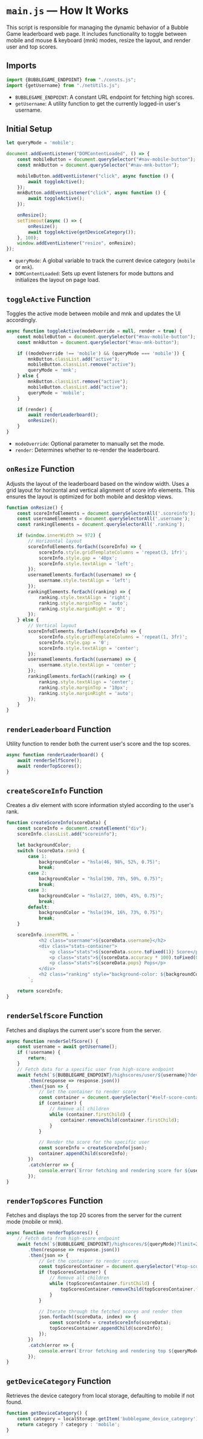 # `main.js` — How It Works

This script is responsible for managing the dynamic behavior of a Bubble Game leaderboard web page. It includes
functionality to toggle between mobile and mouse & keyboard (mnk) modes, resize the layout, and render user and top
scores.

## Imports

```js
import {BUBBLEGAME_ENDPOINT} from "./consts.js";
import {getUsername} from "./netUtils.js";
```

- `BUBBLEGAME_ENDPOINT`: A constant URL endpoint for fetching high scores.
- `getUsername`: A utility function to get the currently logged-in user's username.

## Initial Setup

```js
let queryMode = 'mobile';

document.addEventListener("DOMContentLoaded", () => {
    const mobileButton = document.querySelector("#nav-mobile-button");
    const mnkButton = document.querySelector("#nav-mnk-button");

    mobileButton.addEventListener("click", async function () {
        await toggleActive();
    });
    mnkButton.addEventListener("click", async function () {
        await toggleActive();
    });

    onResize();
    setTimeout(async () => {
        onResize();
        await toggleActive(getDeviceCategory());
    }, 100);
    window.addEventListener("resize", onResize);
});
```

- `queryMode`: A global variable to track the current device category (`mobile` or `mnk`).
- `DOMContentLoaded`: Sets up event listeners for mode buttons and initializes the layout on page load.

## `toggleActive` Function

Toggles the active mode between mobile and mnk and updates the UI accordingly.

```js
async function toggleActive(modeOverride = null, render = true) {
    const mobileButton = document.querySelector("#nav-mobile-button");
    const mnkButton = document.querySelector("#nav-mnk-button");

    if ((modeOverride !== 'mobile') && (queryMode === 'mobile')) {
        mnkButton.classList.add("active");
        mobileButton.classList.remove("active");
        queryMode = 'mnk';
    } else {
        mnkButton.classList.remove("active");
        mobileButton.classList.add("active");
        queryMode = 'mobile';
    }

    if (render) {
        await renderLeaderboard();
        onResize();
    }
}
```

- `modeOverride`: Optional parameter to manually set the mode.
- `render`: Determines whether to re-render the leaderboard.

## `onResize` Function

Adjusts the layout of the leaderboard based on the window width. Uses a grid layout for horizontal and vertical
alignment of score info elements. This ensures the layout is optimized for both mobile and desktop views.

```js
function onResize() {
    const scoreInfoElements = document.querySelectorAll('.scoreinfo');
    const usernameElements = document.querySelectorAll('.username');
    const rankingElements = document.querySelectorAll('.ranking');

    if (window.innerWidth >= 972) {
        // Horizontal layout
        scoreInfoElements.forEach((scoreInfo) => {
            scoreInfo.style.gridTemplateColumns = 'repeat(3, 1fr)';
            scoreInfo.style.gap = '40px';
            scoreInfo.style.textAlign = 'left';
        });
        usernameElements.forEach((username) => {
            username.style.textAlign = 'left';
        });
        rankingElements.forEach((ranking) => {
            ranking.style.textAlign = 'right';
            ranking.style.marginTop = 'auto';
            ranking.style.marginRight = '0';
        });
    } else {
        // Vertical layout
        scoreInfoElements.forEach((scoreInfo) => {
            scoreInfo.style.gridTemplateColumns = 'repeat(1, 3fr)';
            scoreInfo.style.gap = '0';
            scoreInfo.style.textAlign = 'center';
        });
        usernameElements.forEach((username) => {
            username.style.textAlign = 'center';
        });
        rankingElements.forEach((ranking) => {
            ranking.style.textAlign = 'center';
            ranking.style.marginTop = '10px';
            ranking.style.marginRight = 'auto';
        });
    }
}
```

## `renderLeaderboard` Function

Utility function to render both the current user's score and the top scores.

```js
async function renderLeaderboard() {
    await renderSelfScore();
    await renderTopScores();
}
```

## `createScoreInfo` Function

Creates a div element with score information styled according to the user's rank.

```js
function createScoreInfo(scoreData) {
    const scoreInfo = document.createElement("div");
    scoreInfo.classList.add("scoreinfo");

    let backgroundColor;
    switch (scoreData.rank) {
        case 1:
            backgroundColor = "hsla(46, 98%, 52%, 0.75)";
            break;
        case 2:
            backgroundColor = "hsla(190, 78%, 50%, 0.75)";
            break;
        case 3:
            backgroundColor = "hsla(27, 100%, 45%, 0.75)";
            break;
        default:
            backgroundColor = "hsla(194, 16%, 73%, 0.75)";
            break;
    }

    scoreInfo.innerHTML = `
            <h2 class="username">${scoreData.username}</h2>
            <div class="stats-container">
                <p class="stats">${scoreData.score.toFixed(1)} Score</p>
                <p class="stats">${(scoreData.accuracy * 100).toFixed(0)}% Accuracy</p>
                <p class="stats">${scoreData.pops} Pops</p>
            </div>
            <h2 class="ranking" style="background-color: ${backgroundColor};">Rank ${scoreData.rank}</h2>
        `;

    return scoreInfo;
}
```

## `renderSelfScore` Function

Fetches and displays the current user's score from the server.

```js
async function renderSelfScore() {
    const username = await getUsername();
    if (!username) {
        return;
    }
    // Fetch data for a specific user from high-score endpoint
    await fetch(`${BUBBLEGAME_ENDPOINT}/highscores/user/${username}?device_category=${queryMode}`)
        .then(response => response.json())
        .then(json => {
            // Get the container to render score
            const container = document.querySelector("#self-score-container");
            if (container) {
                // Remove all children
                while (container.firstChild) {
                    container.removeChild(container.firstChild);
                }
            }

            // Render the score for the specific user
            const scoreInfo = createScoreInfo(json);
            container.appendChild(scoreInfo);
        })
        .catch(error => {
            console.error(`Error fetching and rendering score for ${username}:`, error);
        });
}
```

## `renderTopScores` Function

Fetches and displays the top 20 scores from the server for the current mode (mobile or mnk).

```js
async function renderTopScores() {
    // Fetch data from high-score endpoint
    await fetch(`${BUBBLEGAME_ENDPOINT}/highscores/${queryMode}?limit=20`)
        .then(response => response.json())
        .then(json => {
            // Get the container to render scores
            const topScoresContainer = document.querySelector("#top-scores-container");
            if (topScoresContainer) {
                // Remove all children
                while (topScoresContainer.firstChild) {
                    topScoresContainer.removeChild(topScoresContainer.firstChild);
                }
            }

            // Iterate through the fetched scores and render them
            json.forEach((scoreData, index) => {
                const scoreInfo = createScoreInfo(scoreData);
                topScoresContainer.appendChild(scoreInfo);
            });
        })
        .catch(error => {
            console.error(`Error fetching and rendering top ${queryMode} scores:`, error);
        });
}
```

## `getDeviceCategory` Function

Retrieves the device category from local storage, defaulting to mobile if not found.

```js
function getDeviceCategory() {
    const category = localStorage.getItem('bubblegame_device_category');
    return category ? category : 'mobile';
}
```